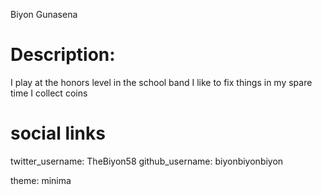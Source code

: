 Biyon Gunasena
# Description:  
I play at the honors level in the school band
I like to fix things in my spare time
I collect coins
# social links
twitter_username: TheBiyon58 
github_username:  biyonbiyonbiyon 


theme: minima
